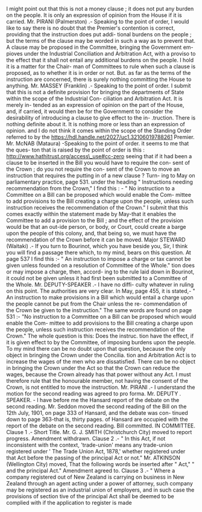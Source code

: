 I might point out that this is not a money clause ; it does not put any burden on the people. It is only an expression of opinion from the House if it is carried. Mr. PIRANI (Palmerston) .- Speaking to the point of order, I would like to say there is no doubt that the Premier's contention is correct, providing that the instruction does put addi- tional burdens on the people ; but the terms of the clause may be worded in such a way as to prevent that. A clause may be proposed in the Committee, bringing the Government em- pioves under the Industrial Conciliation and Arbitration Act, with a proviso to the effect that it shall not entail any additional burdens on the people. I hold it is a matter for the Chair- man of Committees to rule when such a clause is proposed, as to whether it is in order or not. But. as far as the terms of the instruction are concerned, there is surely nothing committing the House to anything. Mr. MASSEY (Franklin) .- Speaking to the point of order. I submit that this is not a definite provision for bringing the departments of State within the scope of the Industrial Con- ciliation and Arbitration Act. It is merely in- tended as an expression of opinion on the part of the House, and, if carried, it would then be for the Government to consider the desirability of introducing a clause to give effect to the in- .truction. There is nothing definite about it. It is nothing more or less than an expression of opinion. and I do not think it comes within the scope of the Standing Order referred to by the https://hdl.handle.net/2027/uc1.32106019788261 Premier. Mr. McNAB (Mataura) -Speaking to the point of order. it seems to me that the ques- ton that is raised by the point of order is this : http://www.hathitrust.org/access\_use#cc-zero seeing that if it had been a clause to be inserted in the Bill you would have to require the con- sent of the Crown ; do you not require the con- sent of the Crown to move an instruction that requires the putting in of a new clause ? Turn- ing to May on parliamentary practice, page 531. under the heading " Instructions needing recommendation from the Crown," I find this : - " No instruction to a Committee on a Bill can be proposed which would enable the Com- mittee to add provisions to the Bill creating a charge upon the people, unless such instruction receives the recommendation of the Crown." I submit that this comes exactly within the statement made by May-that it enables the Committee to add a provision to the Bill ; and the effect of the provision would be that an out-ide person, or body, or Court, could create a barge upon the people of this colony, and, that being so, we must have the recommendation of the Crown before it can be moved. Major STEWARD (Waitaki) .- If you turn to Bourinot, which you have beside you, Sir, I think you will find a passage there which, to my mind, bears on this question. At page 537 I find this :- " An instruction to impose a charge or tax cannot be given unless founded on a resolution of Committee of the Whole." tion does or may impose a charge, then, accord- ing to the rule laid down in Bourinot, it could not be given unless it had first been submitted to a Committee of the Whole. Mr. DEPUTY-SPEAKER .- I have no diffi- culty whatever in ruling on this point. The authorities are very clear. In May, page 455, it is stated,- " An instruction to make provisions in a Bill which would entail a charge upon the people cannot be put from the Chair unless the re- commendation of the Crown be given to the instruction." The same words are found on page 531 :- "No instruction to a Committee on a Bill can be proposed which would enable the Com- mittee to add provisions to the Bill creating a charge upon the people, unless such instruction receives the recommendation of the Crown." The whole question is this: Does the instruc. tion have the effect, if it is given effect to by the Committee, of imposing burdens upon the people. To my mind there can be no doubt upon that question, because the only object in bringing the Crown under the Concilia. tion and Arbitration Act is to increase the wages of the men who are dissatisfied. There can be no object in bringing the Crown under the Act so that the Crown can reduce the wages, because the Crown already has that power without any Act. I must therefore rule that the honourable member, not having the consent of the Crown, is not entitled to move the instruction. Mr. PIRANI .- I understand the motion for the second reading was agreed to pro forma. Mr. DEPUTY . SPEAKER. - I have before me the Hansard report of the debate on the second reading. Mr. Seddon moved the second reading of the Bill on the 12th July, 1901, on page 333 of Hansard, and the debate was con- tinued down to page 363-that is, thirty pages. of Hansard are occupied with the report of the debate on the second reading. Bill committed. IN COMMITTEE. Clause 1 .- Short Title. Mr. G. J. SMITH (Christchurch City) moved to report progress. Amendment withdrawn. Clause 2 .- " In this Act, if not inconsistent with the context, 'trade-union' means any trade-union registered under ' The Trade Union Act, 1878,' whether registered under that Act before the passing of the principal Act or not." Mr. ATKINSON (Wellington City) moved, That the following words be inserted after " Act," " and the principal Act." Amendment agreed to. Clause 3 .- " Where a company registered out of New Zealand is carrying on business in New Zealand through an agent acting under a power of attorney, such company may be registered as an industrial union of employers, and in such case the provisions of section tive of the principal Act shall be deemed to be complied with if the application to register is made 